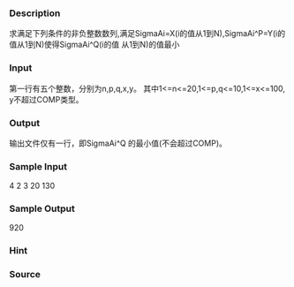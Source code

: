 
### Description
求满足下列条件的非负整数数列,满足SigmaAi=X(i的值从1到N),SigmaAi^P=Y(i的值从1到N)使得SigmaAi^Q(i的值
从1到N)的值最小
### Input
第一行有五个整数，分别为n,p,q,x,y。 其中1<=n<=20,1<=p,q<=10,1<=x<=100, y不超过COMP类型。
### Output
输出文件仅有一行，即SigmaAi^Q 的最小值(不会超过COMP)。
### Sample Input
4 2 3 20 130
### Sample Output
920
### Hint

### Source
